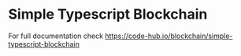# Simple Typescript Blockchain

For full documentation check https://code-hub.io/blockchain/simple-typescript-blockchain